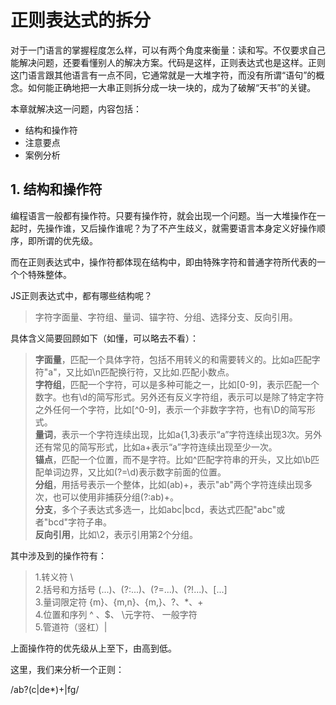 # 正则表达式的拆分

对于一门语言的掌握程度怎么样，可以有两个角度来衡量：读和写。不仅要求自己能解决问题，还要看懂别人的解决方案。代码是这样，正则表达式也是这样。正则这门语言跟其他语言有一点不同，它通常就是一大堆字符，而没有所谓“语句”的概念。如何能正确地把一大串正则拆分成一块一块的，成为了破解“天书”的关键。

本章就解决这一问题，内容包括：

- 结构和操作符
- 注意要点
- 案例分析


## 1. 结构和操作符

编程语言一般都有操作符。只要有操作符，就会出现一个问题。当一大堆操作在一起时，先操作谁，又后操作谁呢？为了不产生歧义，就需要语言本身定义好操作顺序，即所谓的优先级。

而在正则表达式中，操作符都体现在结构中，即由特殊字符和普通字符所代表的一个个特殊整体。

JS正则表达式中，都有哪些结构呢？

> 字符字面量、字符组、量词、锚字符、分组、选择分支、反向引用。

具体含义简要回顾如下（如懂，可以略去不看）：

> **字面量**，匹配一个具体字符，包括不用转义的和需要转义的。比如a匹配字符"a"，又比如\n匹配换行符，又比如\.匹配小数点。<br>
**字符组**，匹配一个字符，可以是多种可能之一，比如[0-9]，表示匹配一个数字。也有\d的简写形式。另外还有反义字符组，表示可以是除了特定字符之外任何一个字符，比如[^0-9]，表示一个非数字字符，也有\D的简写形式。<br>
**量词**，表示一个字符连续出现，比如a{1,3}表示“a”字符连续出现3次。另外还有常见的简写形式，比如a+表示“a”字符连续出现至少一次。<br>
**锚点**，匹配一个位置，而不是字符。比如^匹配字符串的开头，又比如\b匹配单词边界，又比如(?=\d)表示数字前面的位置。<br>
**分组**，用括号表示一个整体，比如(ab)+，表示"ab"两个字符连续出现多次，也可以使用非捕获分组(?:ab)+。<br>
**分支**，多个子表达式多选一，比如abc|bcd，表达式匹配"abc"或者"bcd"字符子串。<br>
**反向引用**，比如\2，表示引用第2个分组。


其中涉及到的操作符有：

> 1.转义符 \ <br>
2.括号和方括号 (...)、(?:...)、(?=...)、(?!...)、[...]<br>
3.量词限定符 {m}、{m,n}、{m,}、?、*、+<br>
4.位置和序列 ^ 、$、 \元字符、 一般字符<br>
5.管道符（竖杠）|<br>

上面操作符的优先级从上至下，由高到低。

这里，我们来分析一个正则：

/ab?(c|de*)+|fg/